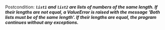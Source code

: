 Postcondition: ***`list1` and `list2` are lists of numbers of the same length. If their lengths are not equal, a ValueError is raised with the message 'Both lists must be of the same length'. If their lengths are equal, the program continues without any exceptions.***